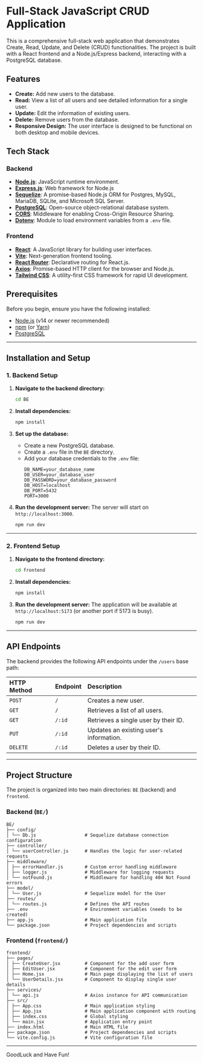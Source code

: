 # Full-Stack JavaScript CRUD Application

This is a comprehensive full-stack web application that demonstrates Create, Read, Update, and Delete (CRUD) functionalities. The project is built with a React frontend and a Node.js/Express backend, interacting with a PostgreSQL database.

## Features

- **Create:** Add new users to the database.
- **Read:** View a list of all users and see detailed information for a single user.
- **Update:** Edit the information of existing users.
- **Delete:** Remove users from the database.
- **Responsive Design:** The user interface is designed to be functional on both desktop and mobile devices.

## Tech Stack

### Backend

- **[Node.js](https://nodejs.org/)**: JavaScript runtime environment.
- **[Express.js](https://expressjs.com/)**: Web framework for Node.js
- **[Sequelize](https://sequelize.org/)**: A promise-based Node.js ORM for Postgres, MySQL, MariaDB, SQLite, and Microsoft SQL Server.
- **[PostgreSQL](https://www.postgresql.org/)**: Open-source object-relational database system.
- **[CORS](https://www.npmjs.com/package/cors)**: Middleware for enabling Cross-Origin Resource Sharing.
- **[Dotenv](https://www.npmjs.com/package/dotenv)**: Module to load environment variables from a `.env` file.

### Frontend

- **[React](https://react.dev/)**: A JavaScript library for building user interfaces.
- **[Vite](https://vitejs.dev/)**: Next-generation frontend tooling.
- **[React Router](https://reactrouter.com/)**: Declarative routing for React.js.
- **[Axios](https://axios-http.com/)**: Promise-based HTTP client for the browser and Node.js.
- **[Tailwind CSS](https://tailwindcss.com/)**: A utility-first CSS framework for rapid UI development.

## Prerequisites

Before you begin, ensure you have the following installed:

- [Node.js](https://nodejs.org/en/download/) (v14 or newer recommended)
- [npm](https://www.npmjs.com/get-npm) (or [Yarn](https://yarnpkg.com/))
- [PostgreSQL](https://www.postgresql.org/download/)

---

## Installation and Setup

### 1. Backend Setup

1.  **Navigate to the backend directory:**

    ```bash
    cd BE
    ```

2.  **Install dependencies:**

    ```bash
    npm install
    ```

3.  **Set up the database:**

    - Create a new PostgreSQL database.
    - Create a `.env` file in the `BE` directory.
    - Add your database credentials to the `.env` file:
      ```env
      DB_NAME=your_database_name
      DB_USER=your_database_user
      DB_PASSWORD=your_database_password
      DB_HOST=localhost
      DB_PORT=5432
      PORT=3000
      ```

4.  **Run the development server:**
    The server will start on `http://localhost:3000`.
    ```bash
    npm run dev
    ```

---

### 2. Frontend Setup

1.  **Navigate to the frontend directory:**

    ```bash
    cd frontend
    ```

2.  **Install dependencies:**

    ```bash
    npm install
    ```

3.  **Run the development server:**
    The application will be available at `http://localhost:5173` (or another port if 5173 is busy).
    ```bash
    npm run dev
    ```

---

## API Endpoints

The backend provides the following API endpoints under the `/users` base path:

| HTTP Method | Endpoint | Description                             |
| :---------- | :------- | :-------------------------------------- |
| `POST`      | `/`      | Creates a new user.                     |
| `GET`       | `/`      | Retrieves a list of all users.          |
| `GET`       | `/:id`   | Retrieves a single user by their ID.    |
| `PUT`       | `/:id`   | Updates an existing user's information. |
| `DELETE`    | `/:id`   | Deletes a user by their ID.             |

---

## Project Structure

The project is organized into two main directories: `BE` (backend) and `frontend`.

### Backend (`BE/`)

```
BE/
├── config/
│ └── Db.js                  # Sequelize database connection configuration
├── controller/
│ └── userController.js      # Handles the logic for user-related requests
├── middleware/
│ ├── errorHandler.js        # Custom error handling middleware
│ ├── logger.js              # Middleware for logging requests
│ └── notFound.js            # Middleware for handling 404 Not Found errors
├── model/
│ └── User.js                # Sequelize model for the User
├── routes/
│ └── routes.js              # Defines the API routes
├── .env                     # Environment variables (needs to be created)
├── app.js                   # Main application file
└── package.json             # Project dependencies and scripts
```

### Frontend (`frontend/`)

```
frontend/
├── pages/
│ ├── CreateUser.jsx         # Component for the add user form
│ ├── EditUser.jsx           # Component for the edit user form
│ ├── Home.jsx               # Main page displaying the list of users
│ └── UserDetails.jsx        # Component to display single user details
├── services/
│ └── api.js                 # Axios instance for API communication
├── src/
│ ├── App.css                # Main application styling
│ ├── App.jsx                # Main application component with routing
│ ├── index.css              # Global styling
│ └── main.jsx               # Application entry point
├── index.html               # Main HTML file
├── package.json             # Project dependencies and scripts
└── vite.config.js           # Vite configuration file
```

---

GoodLuck and Have Fun!
